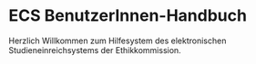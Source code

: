# ECS BenutzerInnen-Handbuch

Herzlich Willkommen zum Hilfesystem des elektronischen Studieneinreichsystems der Ethikkommission.